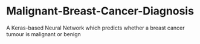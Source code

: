 # Malignant-Breast-Cancer-Diagnosis
A Keras-based Neural Network which predicts whether a breast cancer tumour is malignant or benign

